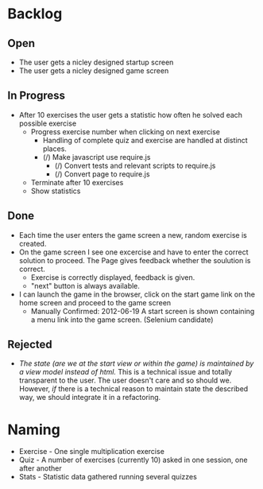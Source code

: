 # Backlog

## Open
* The user gets a nicley designed startup screen
* The user gets a nicley designed game screen

## In Progress
* After 10 exercises the user gets a statistic how often he solved each possible exercise
    * Progress exercise number when clicking on next exercise
    	* Handling of complete quiz and exercise are handled at distinct places.
    	* (/) Make javascript use require.js
    		* (/) Convert tests and relevant scripts to require.js
    		* (/) Convert page to require.js
    * Terminate after 10 exercises
    * Show statistics

## Done
* Each time the user enters the game screen a new, random exercise is created.
* On the game screen I see one excercise and have to enter the correct solution to proceed. The Page gives feedback whether the soulution is correct.
    * Exercise is correctly displayed, feedback is given. 
    * "next" button is always available.
* I can launch the game in the browser, click on the start game link on the home screen and proceed to the game screen
    * Manually Confirmed: 2012-06-19 A start screen is shown containing a menu link into the game screen. (Selenium candidate)

## Rejected

* *The state (are we at the start view or within the game) is maintained by a view model instead of html.* This is a technical issue and totally transparent to the user. The user doesn't care and so should we. However, *if* there is a technical reason to maintain state the described way, we should integrate it in a refactoring.

# Naming

* Exercise - One single multiplication exercise
* Quiz - A number of exercises (currently 10) asked in one session, one after another
* Stats - Statistic data gathered running several quizzes



